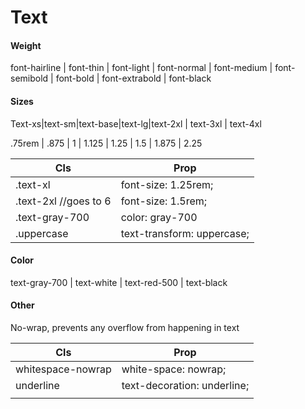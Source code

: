 # Text

#### Weight

font-hairline | font-thin | font-light | font-normal | font-medium | font-semibold | font-bold | font-extrabold | font-black

#### Sizes

Text-xs|text-sm|text-base|text-lg|text-2xl | text-3xl | text-4xl

.75rem | .875 | 1 | 1.125 | 1.25 | 1.5 | 1.875 | 2.25

| Cls                   | Prop                       |
| --------------------- | -------------------------- |
| .text-xl              | font-size: 1.25rem;        |
| .text-2xl //goes to 6 | font-size: 1.5rem;         |
| .text-gray-700        | color: gray-700            |
| .uppercase            | text-transform: uppercase; |

#### Color

text-gray-700  | text-white | text-red-500 | text-black

#### Other

No-wrap, prevents any overflow from happening in text

| Cls               | Prop                        |
| ----------------- | --------------------------- |
| whitespace-nowrap | white-space: nowrap;        |
| underline         | text-decoration: underline; |
|                   |                             |

